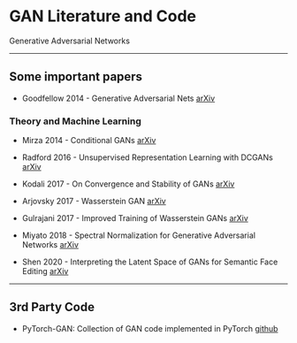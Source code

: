 # GAN Literature and Code
Generative Adversarial Networks


-----------------------------------------------

## Some important papers

- Goodfellow 2014 - Generative Adversarial Nets [arXiv](https://arxiv.org/abs/1406.2661)


### Theory and Machine Learning

- Mirza 2014 - Conditional GANs [arXiv](https://arxiv.org/abs/1411.1784)

- Radford 2016 - Unsupervised Representation Learning with DCGANs [arXiv](https://arxiv.org/abs/1511.06434)

- Kodali 2017 - On Convergence and Stability of GANs [arXiv](https://arxiv.org/abs/1705.07215)

- Arjovsky 2017 - Wasserstein GAN [arXiv](https://arxiv.org/abs/1701.07875)

- Gulrajani 2017 - Improved Training of Wasserstein GANs [arXiv](https://arxiv.org/abs/1704.00028)

- Miyato 2018 - Spectral Normalization for Generative Adversarial Networks [arXiv](https://arxiv.org/abs/1802.05957)

- Shen 2020 - Interpreting the Latent Space of GANs for Semantic Face Editing [arXiv](https://arxiv.org/abs/1907.10786)



-----------------------------------------------

## 3rd Party Code

- PyTorch-GAN: Collection of GAN code implemented in PyTorch [github](https://github.com/eriklindernoren/PyTorch-GAN)

